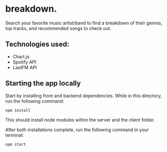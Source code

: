 # breakdown.
Search your favorite music artist/band to find a breakdown of their genres, top tracks, and recommended songs to check out.

## Technologies used:
* Chart.js
* Spotify API
* LastFM API


## Starting the app locally

Start by installing front and backend dependencies. While in this directory, run the following command:

```
npm install
```

This should install node modules within the server and the client folder.

After both installations complete, run the following command in your terminal:

```
npm start
```

